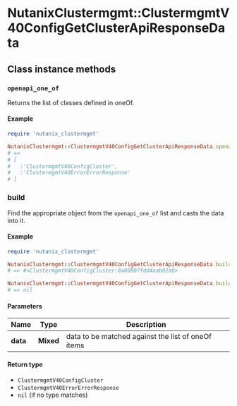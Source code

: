 # NutanixClustermgmt::ClustermgmtV40ConfigGetClusterApiResponseData

## Class instance methods

### `openapi_one_of`

Returns the list of classes defined in oneOf.

#### Example

```ruby
require 'nutanix_clustermgmt'

NutanixClustermgmt::ClustermgmtV40ConfigGetClusterApiResponseData.openapi_one_of
# =>
# [
#   :'ClustermgmtV40ConfigCluster',
#   :'ClustermgmtV40ErrorErrorResponse'
# ]
```

### build

Find the appropriate object from the `openapi_one_of` list and casts the data into it.

#### Example

```ruby
require 'nutanix_clustermgmt'

NutanixClustermgmt::ClustermgmtV40ConfigGetClusterApiResponseData.build(data)
# => #<ClustermgmtV40ConfigCluster:0x00007fdd4aab02a0>

NutanixClustermgmt::ClustermgmtV40ConfigGetClusterApiResponseData.build(data_that_doesnt_match)
# => nil
```

#### Parameters

| Name | Type | Description |
| ---- | ---- | ----------- |
| **data** | **Mixed** | data to be matched against the list of oneOf items |

#### Return type

- `ClustermgmtV40ConfigCluster`
- `ClustermgmtV40ErrorErrorResponse`
- `nil` (if no type matches)

